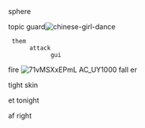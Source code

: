 sphere

topic
     guard![chinese-girl-dance](https://github.com/user-attachments/assets/0ad6e6f4-3186-4b9c-974d-982b8e18c744)


     them 
          attack 
                gui
                    

fire  ![71vMSXxEPmL _AC_UY1000_](https://github.com/user-attachments/assets/f805c0ff-e9cc-475b-b602-bef57ad0dba8)
fall
    er 

tight
     skin

et
  tonight

af
  right
